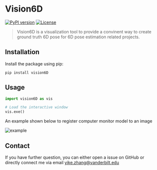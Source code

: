 # Vision6D

[![PyPI version](https://badge.fury.io/py/vision6D.svg)](https://badge.fury.io/py/vision6D)
[![License](https://img.shields.io/badge/License-GNU-green.svg)](https://www.gnu.org/licenses/)

> Vision6D is a visualization tool to provide a convinent way to create ground truth 6D pose for 6D pose estimation related projects.

## Installation

Install the package using pip:

```shell
pip install vision6D
```

## Usage
```python
import vision6D as vis

# Load the interactive window
vis.exe()
```

An example shown below to register computer monitor model to an image

![example](https://github.com/ykzzyk/vision6D/assets/55161270/b6e4b0f6-ac51-416a-a63d-0aa0de2793d0)

## Contact
If you have further question, you can either open a issue on GitHub or directly connect me via email yike.zhang@vanderbilt.edu
